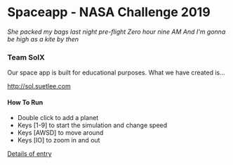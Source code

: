 # Spaceapp - NASA Challenge 2019

*She packed my bags last night pre-flight*
*Zero hour nine AM*
*And I'm gonna be high as a kite by then* 

### Team SolX

Our space app is built for educational purposes. What we have created is...

http://sol.suetlee.com

#### How To Run

- Double click to add a planet
- Keys [1-9] to start the simulation and change speed
- Keys [AWSD] to move around
- Keys [IO] to zoom in and out

[Details of entry](https://2019.spaceappschallenge.org/challenges/planets-near-and-far/build-planet-workshop/teams/earthx-1/project) 
